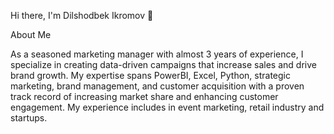 Hi there, I'm Dilshodbek Ikromov 👋

About Me

As a seasoned marketing manager with almost 3 years of experience, I specialize in creating data-driven campaigns that increase sales and drive brand growth. My expertise spans PowerBI, Excel, Python, strategic marketing, brand management, and customer acquisition with a proven track record of increasing market share and enhancing customer engagement. My experience includes in event marketing, retail industry and startups.
